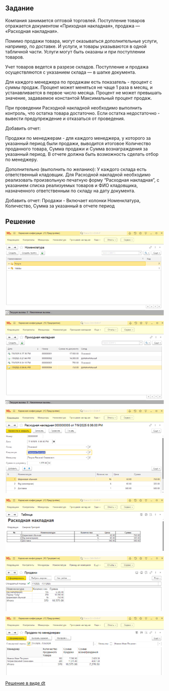 ## Задание

Компания занимается оптовой торговлей. Поступление товаров отражается документом «Приходная накладная», продажа — «Расходная накладная».

Помимо продажи товара, могут оказываться дополнительные услуги, например, по доставке. И услуги, и товары указываются в одной табличной части. Услуги могут быть оказаны и при поступлении товаров.

Учет товаров ведется в разрезе складов. Поступление и продажа осуществляются с указанием склада — в шапке документа. 

Для каждого менеджера по продажам есть показатель - процент с суммы продаж. Процент может меняться не чаще 1 раза в месяц, и устанавливается в первое число месяца. Процент не может превышать значение, задаваемое константой Максимальный процент продаж.

При проведении Расходной накладной необходимо выполнить контроль, что остатка товара достаточно. Если остатка недостаточно - вывести предупреждение и отказаться от проведения. 

Добавить отчет:

Продажи по менеджерам - для каждого менеджера, у которого за указанный период были продажи, выводится итоговое Количество проданного товара, Сумма продажи и Сумма вознаграждения за указанный период. В отчете должна быть возможность сделать отбор по менеджеру.

Дополнительно (выполнить по желанию):
У каждого склада есть ответственный кладовщик. Для Расходной накладной необходимо реализовать произвольную печатную форму “Расходная накладная”, с указанием списка реализуемых товаров и ФИО кладовщика, назначенного ответственным по складу на дату документа.

Добавить отчет:
Продажи  - Включает колонки Номенклатура, Количество,  Сумма за указанный в отчете период


## Решение

![ProductsAndServices](README.assets/ProductsAndServices.PNG)  

![InvoiceIncome](README.assets/InvoiceIncome.PNG) 

![InvoiceOutcome](README.assets/InvoiceOutcome.PNG)  

![PrintableForm](README.assets/PrintableForm.PNG)  

![Sails](README.assets/Sails.PNG)  

![SailsManagers](README.assets/SailsManagers.PNG)  


[Решение в виде dt](Solution.dt)